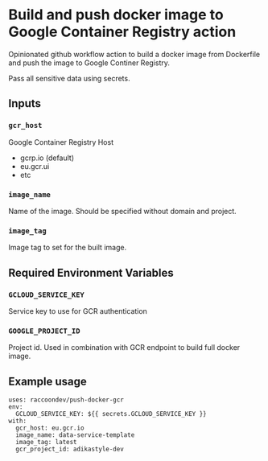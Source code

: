 # Build and push docker image to Google Container Registry action

Opinionated github workflow action to build a docker image from Dockerfile
and push the image to Google Continer Registry.

Pass all sensitive data using secrets.

## Inputs

### `gcr_host`

Google Container Registry Host

- gcrp.io (default)
- eu.gcr.ui
- etc

### `image_name`

Name of the image. Should be specified without domain and project.

### `image_tag`

Image tag to set for the built image.

## Required Environment Variables

### `GCLOUD_SERVICE_KEY`

Service key to use for GCR authentication

### `GOOGLE_PROJECT_ID`

Project id. Used in combination with GCR endpoint to build full docker image.

## Example usage

```ylm
uses: raccoondev/push-docker-gcr
env:
  GCLOUD_SERVICE_KEY: ${{ secrets.GCLOUD_SERVICE_KEY }}
with:
  gcr_host: eu.gcr.io
  image_name: data-service-template
  image_tag: latest
  gcr_project_id: adikastyle-dev

```
